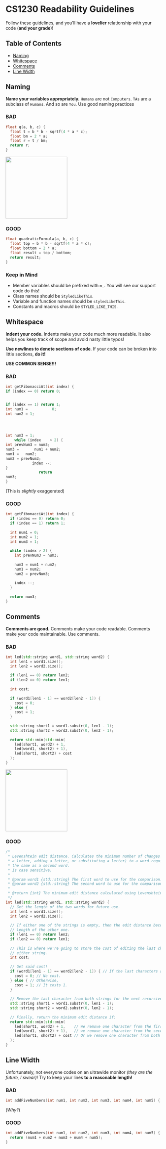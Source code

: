 # CS1230 Readability Guidelines

Follow these guidelines, and you'll have a **lovelier** relationship with your code (**and your grade**)!

## Table of Contents

* [Naming](#naming)
* [Whitespace](#whitespace)
* [Comments](#comments)
* [Line Width](#line-width)

## Naming
**Name your variables appropriately.** `Humans` are not `Computers`. `TAs` are a subclass of `Humans`. And so are `You`. Use good naming practices

### BAD
```cpp
float q(a, b, c) {
  float t = b * b - sqrtf(4 * a * c);
  float bm = 2 * a;
  float r = t / bm;
  return r;
}
```
<img src="http://i.imgur.com/EFXCBNJ.gif" width="200">

### GOOD
```cpp
float quadraticFormula(a, b, c) {
  float top = b * b - sqrtf(4 * a * c);
  float bottom = 2 * a;
  float result = top / bottom;
  return result;
}
```

### Keep in Mind
* Member variables should be prefixed with `m_`. You will see our support code do this!
* Class names should be `StyledLikeThis`.
* Variable and function names should be `styledLikeThis`.
* Constants and macros should be `STYLED_LIKE_THIS`.

## Whitespace
**Indent your code.** Indents make your code much more readable. It also helps you keep track of scope and avoid nasty little typos!

**Use newlines to denote sections of code**. If your code can be broken into little sections, **do it!**

**USE COMMON SENSE!!!**

### BAD
```cpp
int getFibonacciAt(int index) {
if (index == 0) return 0;


if (index == 1) return 1;
int num1 =           0;
int num2 = 1;




int num3 = 1;
    while (index    > 2) {
int prevNum3 = num3;
num3 =       num1 + num2;
num1 =   num2;
num2 = prevNum3;
            index --;
}
               return
num3;
}
```
(This is *slightly* exaggerated)

### GOOD
```cpp
int getFibonacciAt(int index) {
  if (index == 0) return 0;
  if (index == 1) return 1;
  
  int num1 = 0;
  int num2 = 1;
  int num3 = 1;
  
  while (index > 2) {
    int prevNum3 = num3;
    
    num3 = num1 + num2;
    num1 = num2;
    num2 = prevNum3;
    
    index --;
  }
  
  return num3;
}
```

## Comments

**Comments are good.** Comments make your code readable. Comments make your code maintainable. Use comments.

### BAD
```cpp
int led(std::string word1, std::string word2) {
  int len1 = word1.size();
  int len2 = word2.size();
    
  if (len1 == 0) return len2;
  if (len2 == 0) return len1;
  
  int cost;
  
  if (word1[len1 - 1] == word2[len2 - 1]) {
    cost = 0;
  } else {
    cost = 1;
  }
  
  std::string short1 = word1.substr(0, len1 - 1);
  std::string short2 = word2.substr(0, len2 - 1);
  
  return std::min(std::min(
    led(short1, word2) + 1,
    led(word1, short2) + 1),
    led(short1, short2) + cost
  );
}
```
<img src="http://i.imgur.com/EgIZHSC.png" width="200">

### GOOD
```cpp
/*
 * Levenshtein edit distance. Calculates the minimum number of changes (removing
 * a letter, adding a letter, or substituting a letter) to a word required to be
 * the same as a second word.
 * Is case sensitive.
 *
 * @param word1 {std::string} The first word to use for the comparison.
 * @param word2 {std::string} The second word to use for the comparison.
 *
 * @return {int} The minimum edit distance calculated using Levenshtein edit distance.
 */
int led(std::string word1, std::string word2) {
  // Get the length of the two words for future use.
  int len1 = word1.size();
  int len2 = word2.size();
  
  // If either one of the strings is empty, then the edit distance becomes the
  // length of the other one. 
  if (len1 == 0) return len2;
  if (len2 == 0) return len1;
  
  // This is where we're going to store the cost of editing the last character of
  // either string.
  int cost;
  
  // Get said cost!
  if (word1[len1 - 1] == word2[len2 - 1]) { // If the last characters are the same,
    cost = 0; // No cost.
  } else { // Otherwise,
    cost = 1; // It costs 1.
  }
  
  // Remove the last character from both strings for the next recursive iteration.
  std::string short1 = word1.substr(0, len1 - 1);
  std::string short2 = word2.substr(0, len2 - 1);
  
  // Finally, return the minimum edit distance if:
  return std::min(std::min(
    led(short1, word2) + 1,    // We remove one character from the first string,
    led(word1, short2) + 1),   // we remove one character from the second string,
    led(short1, short2) + cost // Or we remove one character from both strings.
  );
}
```

## Line Width

Unfortunately, not everyone codes on an ultrawide monitor *(they are the future, I swear)*! Try to keep your lines **to a reasonable length!**

### BAD
```cpp
int addFiveNumbers(int num1, int num2, int num3, int num4, int num5) { return (num1 + num2 + num3 + num4 + num5); }
```
(*Why?*)

### GOOD
```cpp
int addFiveNumbers(int num1, int num2, int num3, int num4, int num5) {
  return (num1 + num2 + num3 + num4 + num5);
}
```
